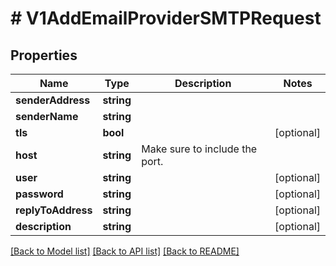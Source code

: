 # # V1AddEmailProviderSMTPRequest

## Properties

Name | Type | Description | Notes
------------ | ------------- | ------------- | -------------
**senderAddress** | **string** |  |
**senderName** | **string** |  |
**tls** | **bool** |  | [optional]
**host** | **string** | Make sure to include the port. |
**user** | **string** |  | [optional]
**password** | **string** |  | [optional]
**replyToAddress** | **string** |  | [optional]
**description** | **string** |  | [optional]

[[Back to Model list]](../../README.md#models) [[Back to API list]](../../README.md#endpoints) [[Back to README]](../../README.md)
